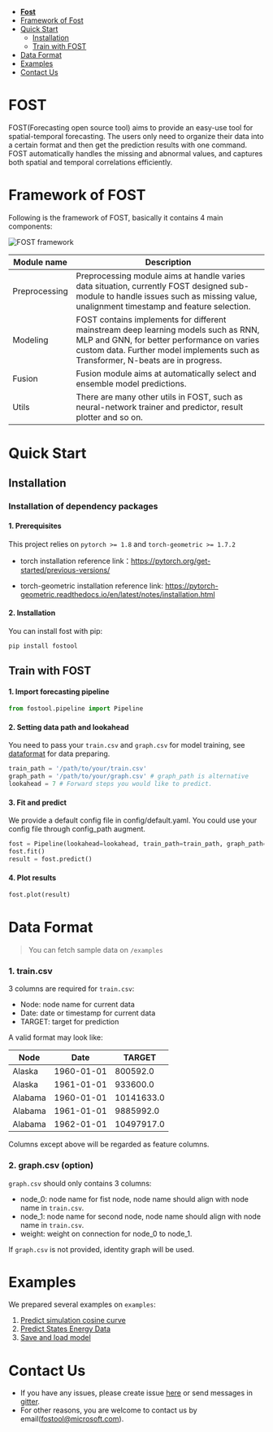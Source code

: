 <!-- [![Python Versions](https://img.shields.io/pypi/pyversions/fostool.svg?logo=python&logoColor=white)](https://test.pypi.org/project/fostool/0.2.3/#files)
[![Platform](https://img.shields.io/badge/platform-linux%20%7C%20windows%20%7C%20macos-lightgrey)](https://test.pypi.org/project/fostool/0.2.3/#files)
[![PypI Versions](https://img.shields.io/pypi/v/fostool)](https://pypi.org/project/fostool/#history)
[![Upload Python Package](https://github.com/microsoft/fost/workflows/Upload%20Python%20Package/badge.svg)](https://pypi.org/project/fostool/)
[![Github Actions Test Status](https://github.com/microsoft/fost/workflows/Test/badge.svg?branch=main)](https://github.com/microsoft/fost/actions)
[![Documentation Status](https://readthedocs.org/projects/fost/badge/?version=latest)](https://fost.readthedocs.io/en/latest/?badge=latest)
[![License](https://img.shields.io/pypi/l/fostool)](LICENSE)
[![Join the chat at https://gitter.im/Microsoft/fostool](https://badges.gitter.im/Microsoft/fostool.svg)](https://gitter.im/Microsoft/fostool?utm_source=badge&utm_medium=badge&utm_campaign=pr-badge&utm_content=badge) -->


- [**Fost**](#fost)
- [Framework of Fost](#framework-of-fost)
- [Quick Start](#quick-start)
  - [Installation](#installation)
  - [Train with FOST](#train-with-fost)
- [Data Format](#data-format)
- [Examples](#examples)
- [Contact Us](#contact-us)

# FOST

<!-- FOST is an easy-use forecasting tools aiming at spatial-temporal forecasting. -->
FOST(Forecasting open source tool) aims to provide an easy-use tool for spatial-temporal forecasting. The users only need to organize their data into a certain format and then get the prediction results with one command. FOST automatically handles the missing and abnormal values, and captures both spatial and temporal correlations efficiently.

# Framework of FOST

Following is the framework of FOST, basically it contains 4 main components:

![FOST framework](https://dsm01pap002files.storage.live.com/y4mqv6c15r0vEfpNGcpMnUa4sOxYZFDDBL6h47EdLlVuKZcGTUw8LKrseJnZ2Q8hlJK3VB0lj13TJmF5pvrC5LeiKHR4cfSIGJT3YmV2D_-O6HpG8VFVKM5Alx9hEhAvc0fOAXFkthsC5qAccx8_eJsoKj8eTHvAns0z72v811JOVbswqGLWOeGNyUIjgQiL52F?width=1050&height=268&cropmode=none)

| Module name   | Description                                                  |
| ------------- | ------------------------------------------------------------ |
| Preprocessing | Preprocessing module aims at handle varies data situation, currently FOST designed sub-module to handle issues such as missing value, unalignment timestamp and feature selection. |
| Modeling      | FOST contains implements for different mainstream deep learning models such as RNN, MLP and GNN, for better performance on varies custom data. Further model implements such as Transformer, N-beats are in progress. |
| Fusion        | Fusion module aims at automatically select and ensemble model predictions. |
| Utils         | There are many other utils in FOST, such as neural-network trainer and predictor, result plotter and so on. |

# Quick Start

## Installation

### Installation of dependency packages

#### 1. Prerequisites

This project relies on `pytorch >= 1.8` and `torch-geometric >= 1.7.2`

- torch installation reference link：https://pytorch.org/get-started/previous-versions/

- torch-geometric installation reference link: https://pytorch-geometric.readthedocs.io/en/latest/notes/installation.html

#### 2. Installation

You can install fost with pip:

```
pip install fostool
```

## Train with FOST

#### 1. Import forecasting pipeline

```python
from fostool.pipeline import Pipeline
```

#### 2. Setting data path and lookahead

You need to pass your `train.csv` and `graph.csv` for model training, see [dataformat](#data-format) for data preparing.

```python
train_path = '/path/to/your/train.csv'
graph_path = '/path/to/your/graph.csv' # graph_path is alternative
lookahead = 7 # Forward steps you would like to predict.
```

#### 3. Fit and predict

We provide a default config file in config/default.yaml. You could use your config file through config_path augment.

```python
fost = Pipeline(lookahead=lookahead, train_path=train_path, graph_path=graph_path)
fost.fit()
result = fost.predict()
```

#### 4. Plot results

```python
fost.plot(result)
```

# Data Format

> You can fetch sample data on `/examples`

### 1. train.csv

3 columns are required for `train.csv`:

+ Node: node name for current data
+ Date: date or timestamp for current data
+ TARGET: target for prediction

A valid format may look like:

| Node    | Date       | TARGET     |
| ------- | ---------- | ---------- |
| Alaska  | 1960-01-01 | 800592.0   |
| Alaska  | 1961-01-01 | 933600.0   |
| Alabama | 1960-01-01 | 10141633.0 |
| Alabama | 1961-01-01 | 9885992.0  |
| Alabama | 1962-01-01 | 10497917.0 |

Columns except above will be regarded as feature columns.

### 2. graph.csv (option)

`graph.csv` should only contains 3 columns:

+ node_0: node name for fist node, node name should align with node name in `train.csv`.
+ node_1: node name for second node, node name should align with node name in `train.csv`.
+ weight: weight on connection for node_0 to node_1.

If `graph.csv` is not provided, identity graph will be used.

# Examples
We prepared several examples on `examples`:

1. [Predict simulation cosine curve](https://github.com/microsoft/FOST/tree/main/examples/1.%20Cosine%20prediction.ipynb)
2. [Predict States Energy Data](https://github.com/microsoft/FOST/tree/main/examples/2.%20Predict%20States%20Energy%20Data.ipynb)
3. [Save and load model](https://github.com/microsoft/FOST/tree/main/examples/3.%20Save%20and%20load.ipynb)

# Contact Us

- If you have any issues, please create issue [here](https://github.com/microsoft/fost/issues/new/choose) or send messages in [gitter](https://gitter.im/Microsoft/fost).
- For other reasons, you are welcome to contact us by email([fostool@microsoft.com](mailto:fostool@microsoft.com)).

